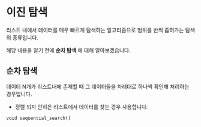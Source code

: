 # 이진 탐색

리스트 내에서 데이터를 매우 빠르게 탐색하는 알고리즘으로 범위를 반씩 좁혀가는 탐색의 종류입니다.

해당 내용을 알기 전에 **순차 탐색** 에 대해 알아보겠습니다.

## 순차 탐색

데이터 N개가 리스트내에 존재할 때 그 데이터들을 차례대로 하나씩 확인해 처리하는 경우입니다.

- 정렬 되지 안히은 리스트에서 데이터를 찾는 경우 사용합니다.


```
void sequential_search()


```